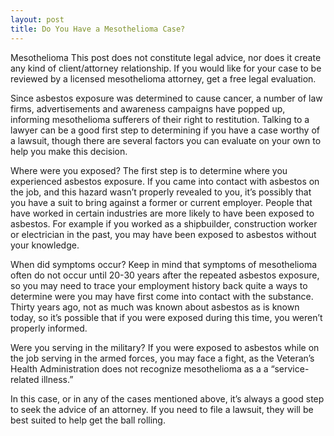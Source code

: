 ```yaml
---
layout: post
title: Do You Have a Mesothelioma Case?
---
```

Mesothelioma This post does not constitute legal advice, nor does it create any kind of client/attorney relationship. If you would like for your case to be reviewed by a licensed mesothelioma attorney, get a free legal evaluation.

Since asbestos exposure was determined to cause cancer, a number of law firms, advertisements and awareness campaigns have popped up, informing mesothelioma sufferers of their right to restitution. Talking to a lawyer can be a good first step to determining if you have a case worthy of a lawsuit, though there are several factors you can evaluate on your own to help you make this decision.

Where were you exposed?
The first step is to determine where you experienced asbestos exposure. If you came into contact with asbestos on the job, and this hazard wasn’t properly revealed to you, it’s possibly that you have a suit to bring against a former or current employer. People that have worked in certain industries are more likely to have been exposed to asbestos. For example if you worked as a shipbuilder, construction worker or electrician in the past, you may have been exposed to asbestos without your knowledge.

When did symptoms occur?
Keep in mind that symptoms of mesothelioma often do not occur until 20-30 years after the repeated asbestos exposure, so you may need to trace your employment history back quite a ways to determine were you may have first come into contact with the substance. Thirty years ago, not as much was known about asbestos as is known today, so it’s possible that if you were exposed during this time, you weren’t properly informed.

Were you serving in the military?
If you were exposed to asbestos while on the job serving in the armed forces, you may face a fight, as the Veteran’s Health Administration does not recognize mesothelioma as a a “service-related illness.”

In this case, or in any of the cases mentioned above, it’s always a good step to seek the advice of an attorney. If you need to file a lawsuit, they will be best suited to help get the ball rolling.
